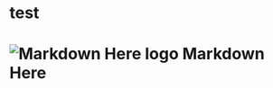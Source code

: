 # test
# ![Markdown Here logo](https://raw.github.com/nehasultana-git/test/raw/master/GCS.pngg) Markdown Here
